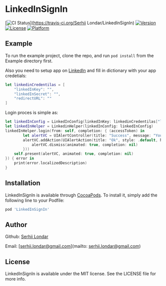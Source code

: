 # LinkedInSignIn

[![CI Status](http://img.shields.io/travis/serhii.londar/LinkedInSignIn.svg?style=flat)](https://travis-ci.org/Serhii Londar/LinkedInSignIn)
[![Version](https://img.shields.io/cocoapods/v/LinkedInSignIn.svg?style=flat)](http://cocoapods.org/pods/LinkedInSignIn)
[![License](https://img.shields.io/cocoapods/l/LinkedInSignIn.svg?style=flat)](http://cocoapods.org/pods/LinkedInSignIn)
[![Platform](https://img.shields.io/cocoapods/p/LinkedInSignIn.svg?style=flat)](http://cocoapods.org/pods/LinkedInSignIn)

## Example

To run the example project, clone the repo, and run `pod install` from the Example directory first.

Also you need to setup app on [LinkedIn](https://www.linkedin.com/developer/apps) and fill in dictionary with your app credetials:

```swift
let linkedinCredentilas = [
    "linkedInKey": "",
    "linkedInSecret": "",
    "redirectURL": ""
]

```

Login proces is simple as:

```swift
let linkedInConfig = LinkedInConfig(linkedInKey: linkedinCredentilas["linkedInKey"]!, linkedInSecret: linkedinCredentilas["linkedInSecret"]!, redirectURL: linkedinCredentilas["redirectURL"]!)
let linkedInHelper = LinkedinHelper(linkedInConfig: linkedInConfig)
linkedInHelper.login(from: self, completion: { (accessToken) in
        let alertVC = UIAlertController(title: "Success", message: "Your access token is : \(accessToken)!", preferredStyle: .alert)
        alertVC.addAction(UIAlertAction(title: "Ok", style: .default, handler: { _ in
            alertVC.dismiss(animated: true, completion: nil)
        }))
    self.present(alertVC, animated: true, completion: nil)
}) { error in
    print(error.localizedDescription)
}
```


<!--## Requirements
-->


## Installation

LinkedInSignIn is available through [CocoaPods](http://cocoapods.org). To install
it, simply add the following line to your Podfile:

```ruby
pod 'LinkedInSignIn'
```

## Author

Github: [Serhii Londar](https://github.com/serhii-londar)

Email: [serhii.londar@gmail.com](mailto: serhii.londar@gmail.com)

## License

LinkedInSignIn is available under the MIT license. See the LICENSE file for more info.
